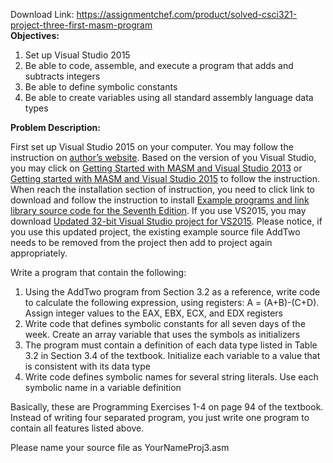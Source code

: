 Download Link: https://assignmentchef.com/product/solved-csci321-project-three-first-masm-program
<br>
<strong>Objectives:</strong>

<ol>

 <li>Set up Visual Studio 2015</li>

 <li>Be able to code, assemble, and execute a program that adds and subtracts integers</li>

 <li>Be able to define symbolic constants</li>

 <li>Be able to create variables using all standard assembly language data types</li>

</ol>

<strong>Problem Description:</strong>

First set up Visual Studio 2015 on your computer. You may follow the instruction on <a href="http://kipirvine.com/asm/">author’s website</a>. Based on the version of you Visual Studio, you may click on <a href="http://kipirvine.com/asm/gettingStartedVS2013/index.htm">Getting Started with MASM and Visual Studio 2013</a> or <a href="http://kipirvine.com/asm/gettingStartedVS2015/index.htm">Getting started with MASM and Visual Studio 2015</a> to follow the instruction. When reach the installation section of instruction, you need to click link to download and follow the instruction to install <a href="http://kipirvine.com/asm/examples/Irvine_7th_Edition.msi">Example programs and link library source code for the Seventh Edition</a>. If you use VS2015, you may download <a href="http://kipirvine.com/asm/examples/Project32_VS2015.zip">Updated 32-bit Visual Studio project for VS2015</a>. Please notice, if you use this updated project, the existing example source file AddTwo needs to be removed from the project then add to project again appropriately.

Write a program that contain the following:

<ol>

 <li>Using the AddTwo program from Section 3.2 as a reference, write code to calculate the following expression, using registers: A = (A+B)-(C+D). Assign integer values to the EAX, EBX, ECX, and EDX registers</li>

 <li>Write code that defines symbolic constants for all seven days of the week. Create an array variable that uses the symbols as initializers</li>

 <li>The program must contain a definition of each data type listed in Table 3.2 in Section 3.4 of the textbook. Initialize each variable to a value that is consistent with its data type</li>

 <li>Write code defines symbolic names for several string literals. Use each symbolic name in a variable definition</li>

</ol>

Basically, these are Programming Exercises 1-4 on page 94 of the textbook. Instead of writing four separated program, you just write one program to contain all features listed above.

Please name your source file as YourNameProj3.asm